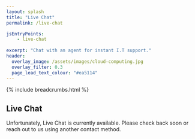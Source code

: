 ```yaml
---
layout: splash
title: "Live Chat"
permalink: /live-chat

jsEntryPoints:
    - live-chat
    
excerpt: "Chat with an agent for instant I.T support."
header:
  overlay_image: /assets/images/cloud-computing.jpg
  overlay_filter: 0.3 
  page_lead_text_colour: "#ea5114"
---
```


{% include breadcrumbs.html %}

## Live Chat
Unfortunately, Live Chat is currently available. 
Please check back soon or reach out to us using another contact method.